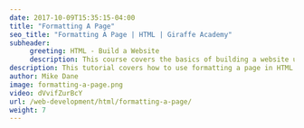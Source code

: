 ```yaml
---
date: 2017-10-09T15:35:15-04:00
title: "Formatting A Page"
seo_title: "Formatting A Page | HTML | Giraffe Academy"
subheader:
     greeting: HTML - Build a Website
     description: This course covers the basics of building a website using HTML. Work your way through the videos and we'll teach you everything you need to know to create a basic website!
description: This tutorial covers how to use formatting a page in HTML.
author: Mike Dane
image: formatting-a-page.png
video: dVvifZurBcY
url: /web-development/html/formatting-a-page/
weight: 7
---
```

